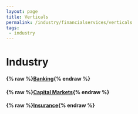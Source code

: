 ```yaml
---
layout: page
title: Verticals
permalink: /industry/financialservices/verticals
tags:
 - industry
---
```


# Industry

<!-- Not implemented -->
<!-- #### {% raw %}[Financial Services](financial-services){% endraw %} -->

#### {% raw %}[Banking](banking){% endraw %}
#### {% raw %}[Capital Markets](capital-markets){% endraw %}
#### {% raw %}[Insurance](insurance){% endraw %}
